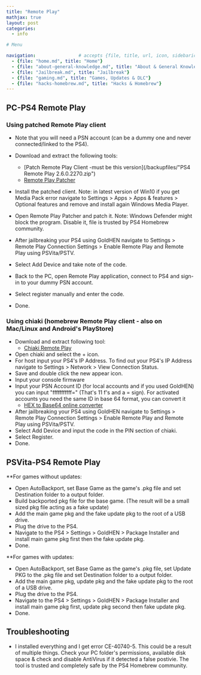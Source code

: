 ```yaml
---
title: "Remote Play"
mathjax: true
layout: post
categories:
  - info

# Menu

navigation:                # accepts {file, title, url, icon, sidebaricon}
  - {file: "home.md", title: "Home"}
  - {file: "about-general-knowledge.md", title: "About & General Knowledge"}
  - {file: "Jailbreak.md", title: "Jailbreak"}
  - {file: "gaming.md", title: "Games, Updates & DLC"}
  - {file: "hacks-homebrew.md", title: "Hacks & Homebrew"}
---
```


## PC-PS4 Remote Play

### Using patched Remote Play client
 * Note that you will need a PSN account (can be a dummy one and never connected/linked to the PS4).
 * Download and extract the following tools:
    * [Patch Remote Play Client -must be this version](/backupfiles/"PS4 Remote Play 2.6.0.2270.zip")
    * [Remote Play Patcher](/backupfiles/PS4.Remote.Play.Auto-Patcher.zip)

 * Install the patched client. Note: in latest version of Win10 if you get Media Pack error navigate to Settings > Apps > Apps & features > Optional features and remove and install again Windows Media Player.
 * Open Remote Play Patcher and patch it. Note: Windows Defender might block the program. Disable it, file is trusted by PS4 Homebrew community.
 * After jailbreaking your PS4 using GoldHEN navigate to Settings > Remote Play Connection Settings > Enable Remote Play and Remote Play using PSVita/PSTV.
 * Select Add Device and take note of the code.
 * Back to the PC, open Remote Play application, connect to PS4 and sign-in to your dummy PSN account.
 * Select register manually and enter the code.
 * Done.

### Using chiaki (homebrew Remote Play client - also on Mac/Linux and Android's PlayStore)
 * Download and extract following tool:
   * <a href="https://git.sr.ht/~thestr4ng3r/chiaki/refs"> Chiaki Remote Play </a>
 * Open chiaki and select the + icon.
 * For host input your PS4's IP Address. To find out your PS4's IP Address navigate to Settings > Network > View Connection Status.
 * Save and double click the new appear icon.
 * Input your console firmware
 * Input your PSN Account ID (for local accounts and if you used GoldHEN) you can input "fffffffffff=" (That's 11 f's and a = sign). For activated accounts you need the same ID in base 64 format, you can convert it
   * <a href="https://base64.guru/converter/encode/hex"> HEX to Base64 online converter </a>
 * After jailbreaking your PS4 using GoldHEN navigate to Settings > Remote Play Connection Settings > Enable Remote Play and Remote Play using PSVita/PSTV.
 * Select Add Device and input the code in the PIN section of chiaki.
 * Select Register.
 * Done.


## PSVita-PS4 Remote Play



**For games without updates:
 * Open AutoBackport, set Base Game as the game's .pkg file and set Destination folder to a output folder.
 * Build backported pkg file for the base game. (The result will be a small sized pkg file acting as a fake update)
 * Add the main game pkg and the fake update pkg to the root of a USB drive.
 * Plug the drive to the PS4.
 * Navigate to the PS4 > Settings > GoldHEN > Package Installer and install main game pkg first then the fake update pkg.
 * Done.

**For games with updates:
 * Open AutoBackport, set Base Game as the game's .pkg file, set Update PKG to the .pkg file and set Destination folder to a output folder.
 * Add the main game pkg, update pkg and the fake update pkg to the root of a USB drive.
 * Plug the drive to the PS4.
 * Navigate to the PS4 > Settings > GoldHEN > Package Installer and install main game pkg first, update pkg second then fake update pkg.
 * Done.


## Troubleshooting

 * I installed everything and I get error CE-40740-5. This could be a result of multiple things. Check your PC folder's permissions, available disk space & check and disable AntiVirus if it detected a false postivie. The tool is trusted and completely safe by the PS4 Homebrew community.
